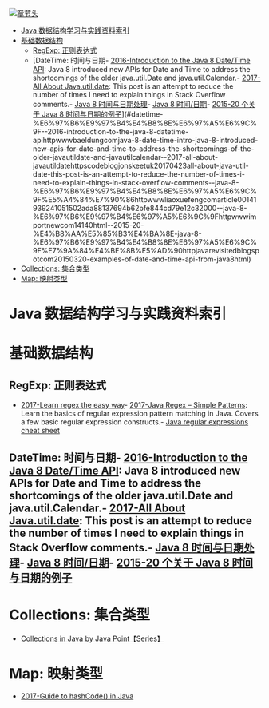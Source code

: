 [![章节头](https://parg.co/UGo)](https://parg.co/b4z) 
 - [Java 数据结构学习与实践资料索引](#java-%E6%95%B0%E6%8D%AE%E7%BB%93%E6%9E%84%E5%AD%A6%E4%B9%A0%E4%B8%8E%E5%AE%9E%E8%B7%B5%E8%B5%84%E6%96%99%E7%B4%A2%E5%BC%95)
- [基础数据结构](#%E5%9F%BA%E7%A1%80%E6%95%B0%E6%8D%AE%E7%BB%93%E6%9E%84)
  * [RegExp: 正则表达式](#regexp-%E6%AD%A3%E5%88%99%E8%A1%A8%E8%BE%BE%E5%BC%8F)
  * [DateTime: 时间与日期- [2016-Introduction to the Java 8 Date/Time API](http://www.baeldung.com/java-8-date-time-intro): Java 8 introduced new APIs for Date and Time to address the shortcomings of the older java.util.Date and java.util.Calendar.- [2017-All About Java.util.date](https://codeblog.jonskeet.uk/2017/04/23/all-about-java-util-date/): This post is an attempt to reduce the number of times I need to explain things in Stack Overflow comments.- [Java 8 时间与日期处理](http://www.liaoxuefeng.com/article/00141939241051502ada88137694b62bfe844cd79e12c32000)- [Java 8 时间/日期](http://www.importnew.com/14140.html)- [2015-20 个关于 Java 8 时间与日期的例子](http://javarevisited.blogspot.com/2015/03/20-examples-of-date-and-time-api-from-Java8.html)](#datetime-%E6%97%B6%E9%97%B4%E4%B8%8E%E6%97%A5%E6%9C%9F--2016-introduction-to-the-java-8-datetime-apihttpwwwbaeldungcomjava-8-date-time-intro-java-8-introduced-new-apis-for-date-and-time-to-address-the-shortcomings-of-the-older-javautildate-and-javautilcalendar--2017-all-about-javautildatehttpscodeblogjonskeetuk20170423all-about-java-util-date-this-post-is-an-attempt-to-reduce-the-number-of-times-i-need-to-explain-things-in-stack-overflow-comments--java-8-%E6%97%B6%E9%97%B4%E4%B8%8E%E6%97%A5%E6%9C%9F%E5%A4%84%E7%90%86httpwwwliaoxuefengcomarticle00141939241051502ada88137694b62bfe844cd79e12c32000--java-8-%E6%97%B6%E9%97%B4%E6%97%A5%E6%9C%9Fhttpwwwimportnewcom14140html--2015-20-%E4%B8%AA%E5%85%B3%E4%BA%8E-java-8-%E6%97%B6%E9%97%B4%E4%B8%8E%E6%97%A5%E6%9C%9F%E7%9A%84%E4%BE%8B%E5%AD%90httpjavarevisitedblogspotcom20150320-examples-of-date-and-time-api-from-java8html)
- [Collections: 集合类型](#collections-%E9%9B%86%E5%90%88%E7%B1%BB%E5%9E%8B)
- [Map: 映射类型](#map-%E6%98%A0%E5%B0%84%E7%B1%BB%E5%9E%8B) 

# Java 数据结构学习与实践资料索引

# 基础数据结构
## RegExp: 正则表达式
- [2017-Learn regex the easy way](https://github.com/zeeshanu/learn-regex)- [2017-Java Regex – Simple Patterns](http://www.novixys.com/blog/java-regex-simple-patterns/): Learn the basics of regular expression pattern matching in Java. Covers a few basic regular expression constructs.- [Java regular expressions cheat sheet](https://zeroturnaround.com/rebellabs/java-regular-expressions-cheat-sheet)
## DateTime: 时间与日期- [2016-Introduction to the Java 8 Date/Time API](http://www.baeldung.com/java-8-date-time-intro): Java 8 introduced new APIs for Date and Time to address the shortcomings of the older java.util.Date and java.util.Calendar.- [2017-All About Java.util.date](https://codeblog.jonskeet.uk/2017/04/23/all-about-java-util-date/): This post is an attempt to reduce the number of times I need to explain things in Stack Overflow comments.- [Java 8 时间与日期处理](http://www.liaoxuefeng.com/article/00141939241051502ada88137694b62bfe844cd79e12c32000)- [Java 8 时间/日期](http://www.importnew.com/14140.html)- [2015-20 个关于 Java 8 时间与日期的例子](http://javarevisited.blogspot.com/2015/03/20-examples-of-date-and-time-api-from-Java8.html)
# Collections: 集合类型
- [Collections in Java by Java Point【Series】](https://www.javatpoint.com/collections-in-java)
# Map: 映射类型
- [2017-Guide to hashCode() in Java](http://www.baeldung.com/java-hashcode)
